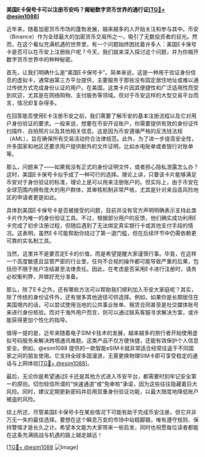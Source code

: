 **美国E卡保号卡可以注册币安吗？揭秘数字货币世界的通行证[[TG💪+ @esim1088](https://t.me/s/esim1088)]**

近年来，随着加密货币市场的蓬勃发展，越来越多的人开始关注和参与其中。币安（Binance）作为全球最大的加密货币交易所之一，吸引了无数投资者的目光。然而，在这个看似充满机遇的世界里，有一个问题始终困扰着许多人：美国E卡保号卡是否可以在币安上注册账户呢？今天，我们就来深入探讨这个问题，并为你揭开数字货币世界中的种种秘密。

首先，让我们明确什么是“美国E卡保号卡”。简单来说，这是一种用于验证身份信息的虚拟卡，通常由第三方平台提供，主要服务于那些没有固定居住地址或难以通过传统方式完成身份认证的用户。在美国，这类卡片因其便捷性和广泛适用性而受到欢迎，尤其是在网络购物、支付服务等领域。但对于币安这样的大型交易平台而言，情况却复杂得多。

在回答能否使用E卡注册币安之前，我们需要了解币安的基本注册流程以及它对用户身份验证的要求。一般来说，想要在币安开设账户，你需要提供有效的身份证件扫描件、自拍照片以及其他相关信息。这是因为币安遵循严格的反洗钱法规（AML），旨在确保所有交易活动符合法律规范。此外，为了进一步提高安全性，许多国家和地区还要求用户提供额外的文件证明，比如水电账单或者银行对账单等。

那么，问题来了——如果我没有正式的身份证明文件，或者担心隐私泄露怎么办？这时，美国E卡保号卡似乎成了一种可行的选择。理论上讲，只要该卡片能够满足币安对于身份验证的标准，理论上是可以用来注册账户的。但实际上，由于币安在全球范围内拥有庞大的用户群体，其审核机制非常严格，尤其是针对来自高风险地区的申请者更是如此。

具体到美国E卡保号卡是否被接受的问题，目前并没有官方声明明确表示支持此类卡片作为唯一的身份验证工具。不过，根据部分用户的反馈，他们确实成功利用E卡完成了初步注册过程，但随后遇到了无法绑定真实银行卡或其他支付手段的情况。这表明，虽然E卡可能帮助你绕过了第一道门槛，但在后续环节中仍需依赖更可靠的实名制工具。

当然，这里并不是要否定E卡的价值，而是希望提醒大家谨慎行事。毕竟，在这样一个高度敏感且监管严密的行业里，任何不合规的操作都可能导致严重的后果，包括但不限于账户冻结甚至法律责任。因此，在考虑是否采用E卡进行注册时，请务必权衡利弊，并做好充分准备。

那么，除了E卡之外，还有哪些方法可以帮助我们顺利加入币安大家庭呢？其实，除了传统的身份证件外，还有很多其他途径可供选择。例如，如果你是长期居住在美国境内的话，可以尝试使用当地的公共事业账单、租赁合同甚至是社交媒体账号来进行身份核验。而对于海外用户而言，则可以通过联系客服寻求解决方案，或许能获得更加个性化的指导。

值得一提的是，近年来随着电子SIM卡技术的发展，越来越多的旅行者开始使用虚拟号码服务来解决跨境通讯难题。这类产品不仅方便快捷，还能有效保护个人信息安全。例如，@esim1088 提供的一款智能eSIM卡就非常适合经常往返于不同国家之间的朋友使用。它支持全球多国漫游，无需更换物理SIM卡即可享受稳定的通话与上网体验[[TG💪+ @esim1088](https://t.me/s/esim1088)]。

最后，无论你是希望通过E卡还是其他方式进入币安平台，都需要时刻牢记安全第一的原则。切勿轻信所谓的“快速通道”或“免审核”承诺，因为这些往往隐藏着巨大风险。同时，建议定期更新密码并启用双重身份验证功能，以最大限度地降低账户被盗的风险。

综上所述，尽管美国E卡保号卡在某些情况下可能有助于完成币安注册，但它并非万无一失的最佳选择。要想在这个瞬息万变的市场中站稳脚跟，唯有遵守规则、保持警惕才是长久之计。希望本文能为大家带来一些启发，同时也祝愿每位读者都能在这条充满挑战与机遇的路上越走越远！

[[TG💪+ @esim1088](https://t.me/s/esim1088) ![Image](https://i.postimg.cc/4NQfJmqS/Snipaste-2025-05-13-00-14-12.png)]